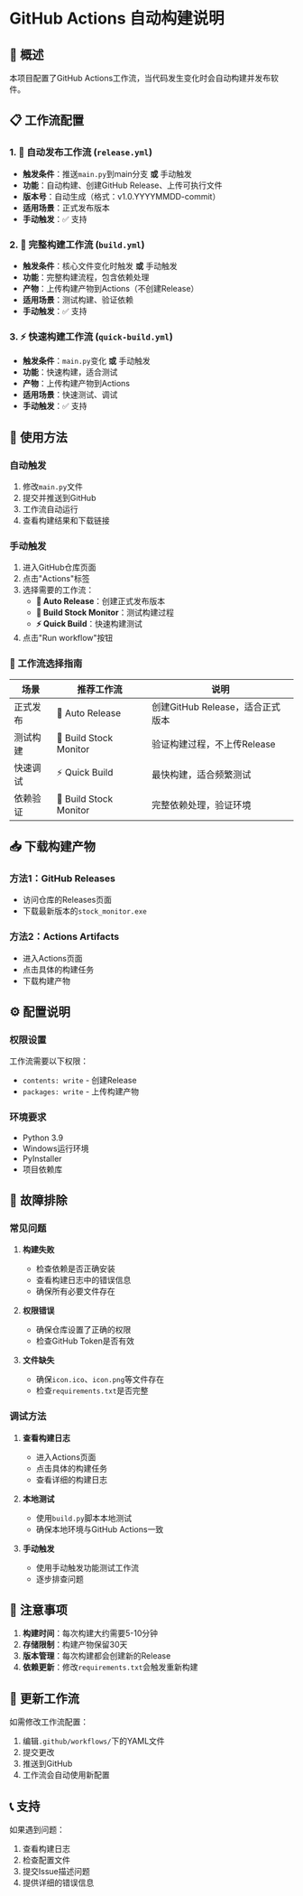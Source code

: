 # GitHub Actions 自动构建说明

## 🚀 概述

本项目配置了GitHub Actions工作流，当代码发生变化时会自动构建并发布软件。

## 📋 工作流配置

### 1. 🚀 自动发布工作流 (`release.yml`)
- **触发条件**：推送`main.py`到main分支 **或** 手动触发
- **功能**：自动构建、创建GitHub Release、上传可执行文件
- **版本号**：自动生成（格式：v1.0.YYYYMMDD-commit）
- **适用场景**：正式发布版本
- **手动触发**：✅ 支持

### 2. 🔨 完整构建工作流 (`build.yml`)
- **触发条件**：核心文件变化时触发 **或** 手动触发
- **功能**：完整构建流程，包含依赖处理
- **产物**：上传构建产物到Actions（不创建Release）
- **适用场景**：测试构建、验证依赖
- **手动触发**：✅ 支持

### 3. ⚡ 快速构建工作流 (`quick-build.yml`)
- **触发条件**：`main.py`变化 **或** 手动触发
- **功能**：快速构建，适合测试
- **产物**：上传构建产物到Actions
- **适用场景**：快速测试、调试
- **手动触发**：✅ 支持

## 🔧 使用方法

### 自动触发
1. 修改`main.py`文件
2. 提交并推送到GitHub
3. 工作流自动运行
4. 查看构建结果和下载链接

### 手动触发
1. 进入GitHub仓库页面
2. 点击"Actions"标签
3. 选择需要的工作流：
   - **🚀 Auto Release**：创建正式发布版本
   - **🔨 Build Stock Monitor**：测试构建过程
   - **⚡ Quick Build**：快速构建测试
4. 点击"Run workflow"按钮

### 🎯 工作流选择指南

| 场景 | 推荐工作流 | 说明 |
|------|------------|------|
| 正式发布 | 🚀 Auto Release | 创建GitHub Release，适合正式版本 |
| 测试构建 | 🔨 Build Stock Monitor | 验证构建过程，不上传Release |
| 快速调试 | ⚡ Quick Build | 最快构建，适合频繁测试 |
| 依赖验证 | 🔨 Build Stock Monitor | 完整依赖处理，验证环境 |

## 📥 下载构建产物

### 方法1：GitHub Releases
- 访问仓库的Releases页面
- 下载最新版本的`stock_monitor.exe`

### 方法2：Actions Artifacts
- 进入Actions页面
- 点击具体的构建任务
- 下载构建产物

## ⚙️ 配置说明

### 权限设置
工作流需要以下权限：
- `contents: write` - 创建Release
- `packages: write` - 上传构建产物

### 环境要求
- Python 3.9
- Windows运行环境
- PyInstaller
- 项目依赖库

## 🐛 故障排除

### 常见问题

1. **构建失败**
   - 检查依赖是否正确安装
   - 查看构建日志中的错误信息
   - 确保所有必要文件存在

2. **权限错误**
   - 确保仓库设置了正确的权限
   - 检查GitHub Token是否有效

3. **文件缺失**
   - 确保`icon.ico`、`icon.png`等文件存在
   - 检查`requirements.txt`是否完整

### 调试方法

1. **查看构建日志**
   - 进入Actions页面
   - 点击具体的构建任务
   - 查看详细的构建日志

2. **本地测试**
   - 使用`build.py`脚本本地测试
   - 确保本地环境与GitHub Actions一致

3. **手动触发**
   - 使用手动触发功能测试工作流
   - 逐步排查问题

## 📝 注意事项

1. **构建时间**：每次构建大约需要5-10分钟
2. **存储限制**：构建产物保留30天
3. **版本管理**：每次构建都会创建新的Release
4. **依赖更新**：修改`requirements.txt`会触发重新构建

## 🔄 更新工作流

如需修改工作流配置：

1. 编辑`.github/workflows/`下的YAML文件
2. 提交更改
3. 推送到GitHub
4. 工作流会自动使用新配置

## 📞 支持

如果遇到问题：
1. 查看构建日志
2. 检查配置文件
3. 提交Issue描述问题
4. 提供详细的错误信息 